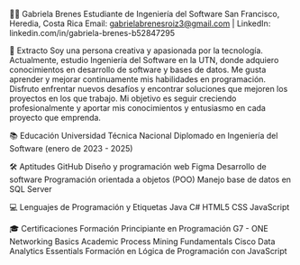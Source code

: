 👩‍💻 Gabriela Brenes
Estudiante de Ingeniería del Software
San Francisco, Heredia, Costa Rica
Email: gabrielabrenesroiz3@gmail.com | LinkedIn: linkedin.com/in/gabriela-brenes-b52847295

🌟 Extracto
Soy una persona creativa y apasionada por la tecnología. Actualmente, estudio Ingeniería del Software en la UTN, donde adquiero conocimientos en desarrollo de software y bases de datos. 
Me gusta aprender y mejorar continuamente mis habilidades en programación. 
Disfruto enfrentar nuevos desafíos y encontrar soluciones que mejoren los proyectos en los que trabajo. 
Mi objetivo es seguir creciendo profesionalmente y aportar mis conocimientos y entusiasmo en cada proyecto que emprenda.

📚 Educación
Universidad Técnica Nacional
Diplomado en Ingeniería del Software (enero de 2023 - 2025)

🛠️ Aptitudes
GitHub
Diseño y programación web
Figma
Desarrollo de software
Programación orientada a objetos (POO)
Manejo base de datos en SQL Server

💻 Lenguajes de Programación y Etiquetas
Java
C#
HTML5
CSS
JavaScript

🎓 Certificaciones
Formación Principiante en Programación G7 - ONE
Networking Basics
Academic Process Mining Fundamentals
Cisco Data Analytics Essentials
Formación en Lógica de Programación con JavaScript
